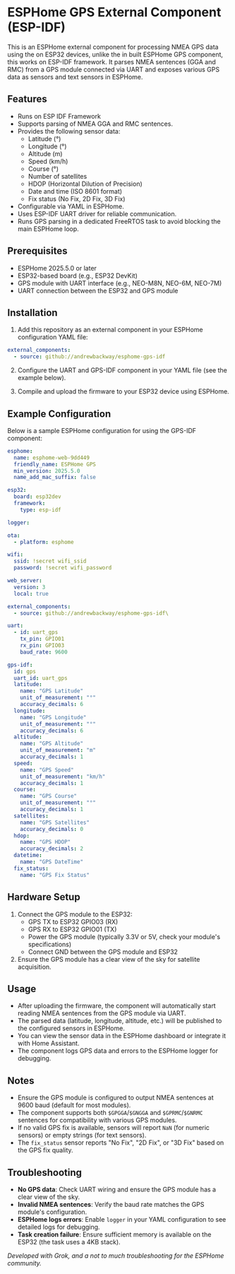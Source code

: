 # ESPHome GPS External Component (ESP-IDF)

This is an ESPHome external component for processing NMEA GPS data using the on ESP32 devices, unlike the in built ESPHome GPS component, this works on ESP-IDF framework.  It parses NMEA sentences (GGA and RMC) from a GPS module connected via UART and exposes various GPS data as sensors and text sensors in ESPHome.

## Features

- Runs on ESP IDF Framework 
- Supports parsing of NMEA GGA and RMC sentences.
- Provides the following sensor data:
  - Latitude (°)
  - Longitude (°)
  - Altitude (m)
  - Speed (km/h)
  - Course (°)
  - Number of satellites
  - HDOP (Horizontal Dilution of Precision)
  - Date and time (ISO 8601 format)
  - Fix status (No Fix, 2D Fix, 3D Fix)
- Configurable via YAML in ESPHome.
- Uses ESP-IDF UART driver for reliable communication.
- Runs GPS parsing in a dedicated FreeRTOS task to avoid blocking the main ESPHome loop.

## Prerequisites

- ESPHome 2025.5.0 or later
- ESP32-based board (e.g., ESP32 DevKit)
- GPS module with UART interface (e.g., NEO-M8N, NEO-6M, NEO-7M)
- UART connection between the ESP32 and GPS module

## Installation

1. Add this repository as an external component in your ESPHome configuration YAML file:

```yaml
external_components:
  - source: github://andrewbackway/esphome-gps-idf
```

2. Configure the UART and GPS-IDF component in your YAML file (see the example below).

3. Compile and upload the firmware to your ESP32 device using ESPHome.

## Example Configuration

Below is a sample ESPHome configuration for using the GPS-IDF component:

```yaml
esphome:
  name: esphome-web-9dd449
  friendly_name: ESPHome GPS
  min_version: 2025.5.0
  name_add_mac_suffix: false

esp32:
  board: esp32dev
  framework:
    type: esp-idf

logger:

ota:
  - platform: esphome

wifi:
  ssid: !secret wifi_ssid
  password: !secret wifi_password

web_server:
  version: 3
  local: true

external_components:
  - source: github://andrewbackway/esphome-gps-idf\

uart:
  - id: uart_gps
    tx_pin: GPIO01
    rx_pin: GPIO03
    baud_rate: 9600

gps-idf:
  id: gps
  uart_id: uart_gps
  latitude:
    name: "GPS Latitude"
    unit_of_measurement: "°"
    accuracy_decimals: 6
  longitude:
    name: "GPS Longitude"
    unit_of_measurement: "°"
    accuracy_decimals: 6
  altitude:
    name: "GPS Altitude"
    unit_of_measurement: "m"
    accuracy_decimals: 1
  speed:
    name: "GPS Speed"
    unit_of_measurement: "km/h"
    accuracy_decimals: 1
  course:
    name: "GPS Course"
    unit_of_measurement: "°"
    accuracy_decimals: 1
  satellites:
    name: "GPS Satellites"
    accuracy_decimals: 0
  hdop:
    name: "GPS HDOP"
    accuracy_decimals: 2
  datetime:
    name: "GPS DateTime"
  fix_status:
    name: "GPS Fix Status"
```

## Hardware Setup

1. Connect the GPS module to the ESP32:
   - GPS TX to ESP32 GPIO03 (RX)
   - GPS RX to ESP32 GPIO01 (TX)
   - Power the GPS module (typically 3.3V or 5V, check your module's specifications)
   - Connect GND between the GPS module and ESP32
2. Ensure the GPS module has a clear view of the sky for satellite acquisition.

## Usage

- After uploading the firmware, the component will automatically start reading NMEA sentences from the GPS module via UART.
- The parsed data (latitude, longitude, altitude, etc.) will be published to the configured sensors in ESPHome.
- You can view the sensor data in the ESPHome dashboard or integrate it with Home Assistant.
- The component logs GPS data and errors to the ESPHome logger for debugging.

## Notes

- Ensure the GPS module is configured to output NMEA sentences at 9600 baud (default for most modules).
- The component supports both `$GPGGA`/`$GNGGA` and `$GPRMC`/`$GNRMC` sentences for compatibility with various GPS modules.
- If no valid GPS fix is available, sensors will report `NaN` (for numeric sensors) or empty strings (for text sensors).
- The `fix_status` sensor reports "No Fix", "2D Fix", or "3D Fix" based on the GPS fix quality.

## Troubleshooting

- **No GPS data**: Check UART wiring and ensure the GPS module has a clear view of the sky.
- **Invalid NMEA sentences**: Verify the baud rate matches the GPS module's configuration.
- **ESPHome logs errors**: Enable `logger` in your YAML configuration to see detailed logs for debugging.
- **Task creation failure**: Ensure sufficient memory is available on the ESP32 (the task uses a 4KB stack).

*Developed with Grok, and a not to much troubleshooting for the ESPHome community.*
